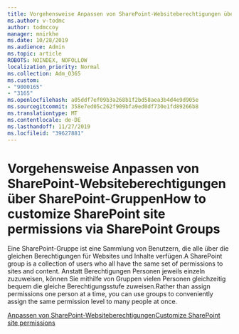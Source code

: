 ```yaml
---
title: Vorgehensweise Anpassen von SharePoint-Websiteberechtigungen über SharePoint-Gruppen
ms.author: v-todmc
author: todmccoy
manager: mnirkhe
ms.date: 10/28/2019
ms.audience: Admin
ms.topic: article
ROBOTS: NOINDEX, NOFOLLOW
localization_priority: Normal
ms.collection: Adm_O365
ms.custom:
- "9000165"
- "3165"
ms.openlocfilehash: a05ddf7ef09b3a268b1f2bd58aea3b4d4e9d905e
ms.sourcegitcommit: 358e7ed05c262f909bfa9ed0df730e1fd89266b8
ms.translationtype: MT
ms.contentlocale: de-DE
ms.lasthandoff: 11/27/2019
ms.locfileid: "39627881"
---
```

# <a name="how-to-customize-sharepoint-site-permissions-via-sharepoint-groups"></a><span data-ttu-id="ab5c4-102">Vorgehensweise Anpassen von SharePoint-Websiteberechtigungen über SharePoint-Gruppen</span><span class="sxs-lookup"><span data-stu-id="ab5c4-102">How to customize SharePoint site permissions via SharePoint Groups</span></span> 

<span data-ttu-id="ab5c4-103">Eine SharePoint-Gruppe ist eine Sammlung von Benutzern, die alle über die gleichen Berechtigungen für Websites und Inhalte verfügen.</span><span class="sxs-lookup"><span data-stu-id="ab5c4-103">A SharePoint group is a collection of users who all have the same set of permissions to sites and content.</span></span> <span data-ttu-id="ab5c4-104">Anstatt Berechtigungen Personen jeweils einzeln zuzuweisen, können Sie mithilfe von Gruppen vielen Personen gleichzeitig bequem die gleiche Berechtigungsstufe zuweisen.</span><span class="sxs-lookup"><span data-stu-id="ab5c4-104">Rather than assign permissions one person at a time, you can use groups to conveniently assign the same permission level to many people at once.</span></span>

[<span data-ttu-id="ab5c4-105">Anpassen von SharePoint-Websiteberechtigungen</span><span class="sxs-lookup"><span data-stu-id="ab5c4-105">Customize SharePoint site permissions</span></span>](https://docs.microsoft.com/sharepoint/customize-sharepoint-site-permissions)